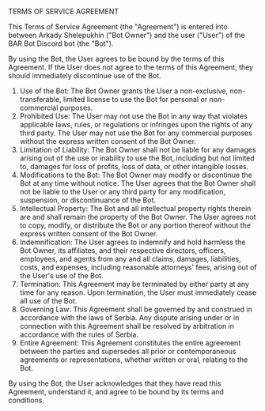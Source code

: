 TERMS OF SERVICE AGREEMENT

This Terms of Service Agreement (the "Agreement") is entered into between Arkady Shelepukhin ("Bot Owner") and the user ("User") of the BAR Bot Discord bot (the "Bot").

By using the Bot, the User agrees to be bound by the terms of this Agreement. If the User does not agree to the terms of this Agreement, they should immediately discontinue use of the Bot.

1. Use of the Bot: The Bot Owner grants the User a non-exclusive, non-transferable, limited license to use the Bot for personal or non-commercial purposes.
2. Prohibited Use: The User may not use the Bot in any way that violates applicable laws, rules, or regulations or infringes upon the rights of any third party. The User may not use the Bot for any commercial purposes without the express written consent of the Bot Owner.
3. Limitation of Liability: The Bot Owner shall not be liable for any damages arising out of the use or inability to use the Bot, including but not limited to, damages for loss of profits, loss of data, or other intangible losses.
4. Modifications to the Bot: The Bot Owner may modify or discontinue the Bot at any time without notice. The User agrees that the Bot Owner shall not be liable to the User or any third party for any modification, suspension, or discontinuance of the Bot.
5. Intellectual Property: The Bot and all intellectual property rights therein are and shall remain the property of the Bot Owner. The User agrees not to copy, modify, or distribute the Bot or any portion thereof without the express written consent of the Bot Owner.
6. Indemnification: The User agrees to indemnify and hold harmless the Bot Owner, its affiliates, and their respective directors, officers, employees, and agents from any and all claims, damages, liabilities, costs, and expenses, including reasonable attorneys' fees, arising out of the User's use of the Bot.
7. Termination: This Agreement may be terminated by either party at any time for any reason. Upon termination, the User must immediately cease all use of the Bot.
8. Governing Law: This Agreement shall be governed by and construed in accordance with the laws of Serbia. Any dispute arising under or in connection with this Agreement shall be resolved by arbitration in accordance with the rules of Serbia.
9. Entire Agreement: This Agreement constitutes the entire agreement between the parties and supersedes all prior or contemporaneous agreements or representations, whether written or oral, relating to the Bot.

By using the Bot, the User acknowledges that they have read this Agreement, understand it, and agree to be bound by its terms and conditions.